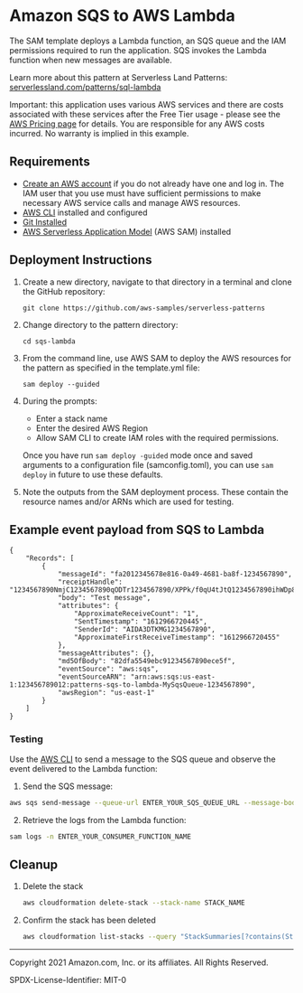 # Amazon SQS to AWS Lambda

The SAM template deploys a Lambda function, an SQS queue and the IAM permissions required to run the application. SQS invokes the Lambda function when new messages are available.

Learn more about this pattern at Serverless Land Patterns: [serverlessland.com/patterns/sql-lambda](https://serverlessland.com/patterns/sqs-lambda)

Important: this application uses various AWS services and there are costs associated with these services after the Free Tier usage - please see the [AWS Pricing page](https://aws.amazon.com/pricing/) for details. You are responsible for any AWS costs incurred. No warranty is implied in this example.

## Requirements

* [Create an AWS account](https://portal.aws.amazon.com/gp/aws/developer/registration/index.html) if you do not already have one and log in. The IAM user that you use must have sufficient permissions to make necessary AWS service calls and manage AWS resources.
* [AWS CLI](https://docs.aws.amazon.com/cli/latest/userguide/install-cliv2.html) installed and configured
* [Git Installed](https://git-scm.com/book/en/v2/Getting-Started-Installing-Git)
* [AWS Serverless Application Model](https://docs.aws.amazon.com/serverless-application-model/latest/developerguide/serverless-sam-cli-install.html) (AWS SAM) installed

## Deployment Instructions

1. Create a new directory, navigate to that directory in a terminal and clone the GitHub repository:
    ``` 
    git clone https://github.com/aws-samples/serverless-patterns
    ```
1. Change directory to the pattern directory:
    ```
    cd sqs-lambda
    ```
1. From the command line, use AWS SAM to deploy the AWS resources for the pattern as specified in the template.yml file:
    ```
    sam deploy --guided
    ```
1. During the prompts:
    * Enter a stack name
    * Enter the desired AWS Region
    * Allow SAM CLI to create IAM roles with the required permissions.

    Once you have run `sam deploy -guided` mode once and saved arguments to a configuration file (samconfig.toml), you can use `sam deploy` in future to use these defaults.

1. Note the outputs from the SAM deployment process. These contain the resource names and/or ARNs which are used for testing.
   
## Example event payload from SQS to Lambda

```
{
    "Records": [
        {
            "messageId": "fa2012345678e816-0a49-4681-ba8f-1234567890",
            "receiptHandle": "1234567890NmjC1234567890qODTr1234567890/XPPk/f0qU4tJtQ1234567890ihWDp8YHKhDr3V1234567890e9amjZhgg1234567890RodR1234567890lwDGpf6oLa8/B/1234567890/Pq+xP/1234567890/1234567890fIV6nFUGs71234567890zsj616CBx912M12345678908rxtUEj1234567890J8d1234567890yDcI9E12345678905mTyYZ41S2cP01NCA1234567890jcalHD1234567890Kio+HFQp1234567890OI7bTs5I7pZJ4pu+BnM8Bcki1234567890aNML5B7S12345678904eYKKcrunp1234567890Qhz7BUWPG41",
            "body": "Test message",
            "attributes": {
                "ApproximateReceiveCount": "1",
                "SentTimestamp": "1612966720445",
                "SenderId": "AIDA3DTKMG1234567890",
                "ApproximateFirstReceiveTimestamp": "1612966720455"
            },
            "messageAttributes": {},
            "md5OfBody": "82dfa5549ebc91234567890ece5f",
            "eventSource": "aws:sqs",
            "eventSourceARN": "arn:aws:sqs:us-east-1:123456789012:patterns-sqs-to-lambda-MySqsQueue-1234567890",
            "awsRegion": "us-east-1"
        }
    ]
}

```
### Testing

Use the [AWS CLI](https://aws.amazon.com/cli/) to send a message to the SQS queue and observe the event delivered to the Lambda function:

1. Send the SQS message:
```bash
aws sqs send-message --queue-url ENTER_YOUR_SQS_QUEUE_URL --message-body "Test message"
```
2. Retrieve the logs from the Lambda function:
```bash
sam logs -n ENTER_YOUR_CONSUMER_FUNCTION_NAME
```


## Cleanup
 
1. Delete the stack
    ```bash
    aws cloudformation delete-stack --stack-name STACK_NAME
    ```
1. Confirm the stack has been deleted
    ```bash
    aws cloudformation list-stacks --query "StackSummaries[?contains(StackName,'STACK_NAME')].StackStatus"
    ```
----
Copyright 2021 Amazon.com, Inc. or its affiliates. All Rights Reserved.

SPDX-License-Identifier: MIT-0
